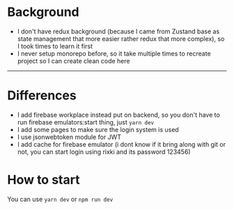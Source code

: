 # Background

- I don't have redux background (because I came from Zustand base as state management that more easier rather redux that more complex), so I took times to learn it first
- I never setup monorepo before, so it take multiple times to recreate project so I can create clean code here

---

# Differences

- I add firebase workplace instead put on backend, so you don't have to run firebase emulators:start thing, just `yarn dev`
- I add some pages to make sure the login system is used
- I use jsonwebtoken module for JWT
- I add cache for firebase emulator (i dont know if it bring along with git or not, you can start login using rixki and its password 123456)

# How to start

You can use `yarn dev` or `npm run dev`